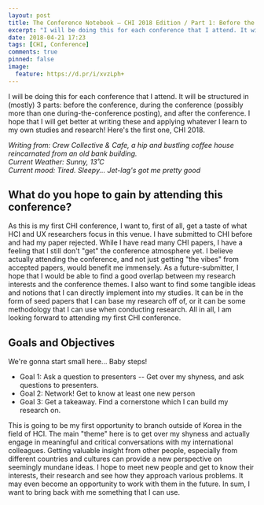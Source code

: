 ```yaml
---
layout: post
title: The Conference Notebook — CHI 2018 Edition / Part 1: Before the Conference
excerpt: "I will be doing this for each conference that I attend. It will be structured in (mostly) 3 parts: before the conference, during the conference (possibly more than one during-the-conference posting), and after the conference. I hope that  will get better at writing these and applying whatever I learn to my own studies and research! Here's the first one, CHI 2018."
date: 2018-04-21 17:23
tags: [CHI, Conference]
comments: true
pinned: false
image:
  feature: https://d.pr/i/xvzLph+
---
```

I will be doing this for each conference that I attend. It will be structured in (mostly) 3 parts: before the conference, during the conference (possibly more than one during-the-conference posting), and after the conference. I hope that I will get better at writing these and applying whatever I learn to my own studies and research! Here's the first one, CHI 2018.

*Writing from: Crew Collective & Cafe, a hip and bustling coffee house reincarnated from an old bank building.*  
*Current Weather: Sunny, 13˚C*  
*Current mood: Tired. Sleepy... Jet-lag's got me pretty good*

## What do you hope to gain by attending this conference?
As this is my first CHI conference, I want to, first of all, get a taste of what HCI and UX researchers focus in this venue. I have submitted to CHI before and had my paper rejected. While I have read many CHI papers, I have a feeling that I still don't "get" the conference atmosphere yet. I believe actually attending the conference, and not just getting "the vibes" from accepted papers, would benefit me immensely. As a future-submitter, I hope that I would be able to find a good overlap between my research interests and the conference themes. I also want to find some tangible ideas and notions that I can directly implement into my studies. It can be in the form of seed papers that I can base my research off of, or it can be some methodology that I can use when conducting research. All in all, I am looking forward to attending my first CHI conference.

## Goals and Objectives
We're gonna start small here... Baby steps!

* Goal 1: Ask a question to presenters -- Get over my shyness, and ask questions to presenters.
* Goal 2: Network! Get to know at least one new person
* Goal 3: Get a takeaway. Find a cornerstone which I can build my research on.

This is going to be my first opportunity to branch outside of Korea in the field of HCI. The main "theme" here is to get over my shyness and actually engage in meaningful and critical conversations with my international colleagues. Getting valuable insight from other people, especially from different countries and cultures can provide a new perspective on seemingly mundane ideas. I hope to meet new people and get to know their interests, their research and see how they approach various problems. It may even become an opportunity to work with them in the future. In sum, I want to bring back with me something that I can use.
